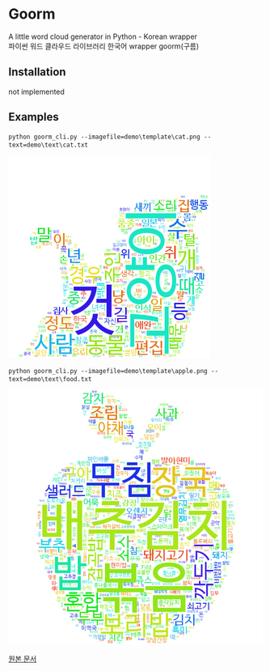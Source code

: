 # Goorm

A little word cloud generator in Python - Korean wrapper  
파이썬 워드 클라우드 라이브러리 한국어 wrapper goorm(구름)

## Installation
not implemented

## Examples
```
python goorm_cli.py --imagefile=demo\template\cat.png --text=demo\text\cat.txt
```

![cat](/demo/cat.png)  

```
python goorm_cli.py --imagefile=demo\template\apple.png --text=demo\text\food.txt
```

![food](/demo/apple.png)  

[원본 문서](/wordcloud.md)